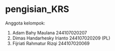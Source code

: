 # pengisian_KRS

Anggota kelompok:
1. Adam Bahy Maulana 244107020207
2. Dimas Handarhesky Irianto 244107020209 (PL)
3. Fijriati Rahmatur Rizqi 244107020069
